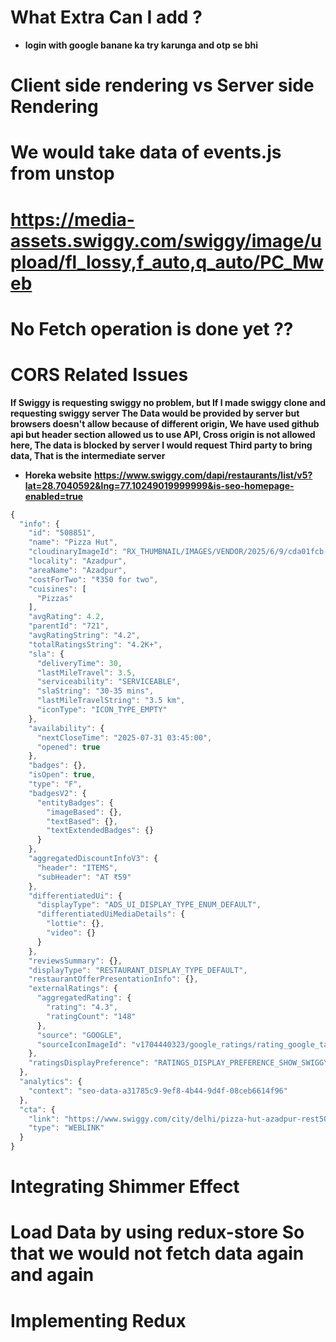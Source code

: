 # What Extra Can I add ?

- **login with google banane ka try karunga and otp se bhi**

# Client side rendering vs Server side Rendering

# We would take data of events.js from unstop

# https://media-assets.swiggy.com/swiggy/image/upload/fl_lossy,f_auto,q_auto/PC_Mweb

# No Fetch operation is done yet ??

# CORS Related Issues

**If Swiggy is requesting swiggy no problem, but If I made swiggy clone and requesting swiggy server The Data would be provided by server but browsers doesn't allow because of different origin, We have used github api but header section allowed us to use API, Cross origin is not allowed here, The data is blocked by server I would request Third party to bring data, That is the intermediate server**

- **Horeka website**
**https://www.swiggy.com/dapi/restaurants/list/v5?lat=28.7040592&lng=77.10249019999999&is-seo-homepage-enabled=true**
```JavaScript
{
  "info": {
    "id": "508851",
    "name": "Pizza Hut",
    "cloudinaryImageId": "RX_THUMBNAIL/IMAGES/VENDOR/2025/6/9/cda01fcb-ad54-490c-80ea-c08bb4d54882_508851.JPG",
    "locality": "Azadpur",
    "areaName": "Azadpur",
    "costForTwo": "₹350 for two",
    "cuisines": [
      "Pizzas"
    ],
    "avgRating": 4.2,
    "parentId": "721",
    "avgRatingString": "4.2",
    "totalRatingsString": "4.2K+",
    "sla": {
      "deliveryTime": 30,
      "lastMileTravel": 3.5,
      "serviceability": "SERVICEABLE",
      "slaString": "30-35 mins",
      "lastMileTravelString": "3.5 km",
      "iconType": "ICON_TYPE_EMPTY"
    },
    "availability": {
      "nextCloseTime": "2025-07-31 03:45:00",
      "opened": true
    },
    "badges": {},
    "isOpen": true,
    "type": "F",
    "badgesV2": {
      "entityBadges": {
        "imageBased": {},
        "textBased": {},
        "textExtendedBadges": {}
      }
    },
    "aggregatedDiscountInfoV3": {
      "header": "ITEMS",
      "subHeader": "AT ₹59"
    },
    "differentiatedUi": {
      "displayType": "ADS_UI_DISPLAY_TYPE_ENUM_DEFAULT",
      "differentiatedUiMediaDetails": {
        "lottie": {},
        "video": {}
      }
    },
    "reviewsSummary": {},
    "displayType": "RESTAURANT_DISPLAY_TYPE_DEFAULT",
    "restaurantOfferPresentationInfo": {},
    "externalRatings": {
      "aggregatedRating": {
        "rating": "4.3",
        "ratingCount": "148"
      },
      "source": "GOOGLE",
      "sourceIconImageId": "v1704440323/google_ratings/rating_google_tag"
    },
    "ratingsDisplayPreference": "RATINGS_DISPLAY_PREFERENCE_SHOW_SWIGGY"
  },
  "analytics": {
    "context": "seo-data-a31785c9-9ef8-4b44-9d4f-08ceb6614f96"
  },
  "cta": {
    "link": "https://www.swiggy.com/city/delhi/pizza-hut-azadpur-rest508851",
    "type": "WEBLINK"
  }
}
```

# Integrating Shimmer Effect 
# Load Data by using redux-store So that we would not fetch data again and again 

# Implementing Redux 